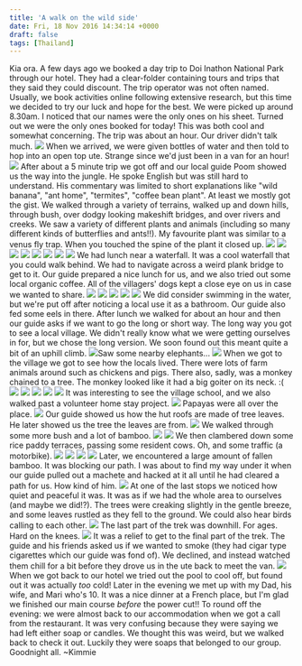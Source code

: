 ```yaml
---
title: 'A walk on the wild side'
date: Fri, 18 Nov 2016 14:34:14 +0000
draft: false
tags: [Thailand]
---
```


Kia ora. A few days ago we booked a day trip to Doi Inathon National Park through our hotel. They had a clear-folder containing tours and trips that they said they could discount. The trip operator was not often named. Usually, we book activities online following extensive research, but this time we decided to try our luck and hope for the best. We were picked up around 8.30am. I noticed that our names were the only ones on his sheet. Turned out we were the only ones booked for today! This was both cool and somewhat concerning. The trip was about an hour. Our driver didn't talk much. [![](http://jovialdragon.files.wordpress.com/2016/11/wp-image-376147849jpg.jpg)](http://jovialdragon.files.wordpress.com/2016/11/wp-image-376147849jpg.jpg) When we arrived, we were given bottles of water and then told to hop into an open top ute. Strange since we'd just been in a van for an hour! [![](http://jovialdragon.files.wordpress.com/2016/11/wp-image-837712579jpg.jpg)](http://jovialdragon.files.wordpress.com/2016/11/wp-image-837712579jpg.jpg) After about a 5 minute trip we got off and our local guide Poom showed us the way into the jungle. He spoke English but was still hard to understand. His commentary was limited to short explanations like "wild banana", "ant home", "termites", "coffee bean plant". At least we mostly got the gist. We walked through a variety of terrains, walked up and down hills, through bush, over dodgy looking makeshift bridges, and over rivers and creeks. We saw a variety of different plants and animals (including so many different kinds of butterflies and ants!!). My favourite plant was similar to a venus fly trap. When you touched the spine of the plant it closed up. [![](http://jovialdragon.files.wordpress.com/2016/11/wp-image-130171703jpg.jpg)](http://jovialdragon.files.wordpress.com/2016/11/wp-image-130171703jpg.jpg) [![](http://jovialdragon.files.wordpress.com/2016/11/wp-image-1784823556jpg.jpg)](http://jovialdragon.files.wordpress.com/2016/11/wp-image-1784823556jpg.jpg) [![](http://jovialdragon.files.wordpress.com/2016/11/wp-image-2003930783jpg.jpg)](http://jovialdragon.files.wordpress.com/2016/11/wp-image-2003930783jpg.jpg) [![](http://jovialdragon.files.wordpress.com/2016/11/wp-image-935783243jpg.jpg)](http://jovialdragon.files.wordpress.com/2016/11/wp-image-935783243jpg.jpg) [![](http://jovialdragon.files.wordpress.com/2016/11/wp-image-71454973jpg.jpg)](http://jovialdragon.files.wordpress.com/2016/11/wp-image-71454973jpg.jpg) [![](http://jovialdragon.files.wordpress.com/2016/11/wp-image-368132159jpg.jpg)](http://jovialdragon.files.wordpress.com/2016/11/wp-image-368132159jpg.jpg) [![](http://jovialdragon.files.wordpress.com/2016/11/wp-image-1498333679jpg.jpg)](http://jovialdragon.files.wordpress.com/2016/11/wp-image-1498333679jpg.jpg) [![](http://jovialdragon.files.wordpress.com/2016/11/wp-image-1876722912jpg.jpg)](http://jovialdragon.files.wordpress.com/2016/11/wp-image-1876722912jpg.jpg) We had lunch near a waterfall. It was a cool waterfall that you could walk behind. We had to navigate across a weird plank bridge to get to it. Our guide prepared a nice lunch for us, and we also tried out some local organic coffee. All of the villagers' dogs kept a close eye on us in case we wanted to share. [![](http://jovialdragon.files.wordpress.com/2016/11/wp-image-892459806jpg.jpg)](http://jovialdragon.files.wordpress.com/2016/11/wp-image-892459806jpg.jpg) [![](http://jovialdragon.files.wordpress.com/2016/11/wp-image-364982997jpg.jpg)](http://jovialdragon.files.wordpress.com/2016/11/wp-image-364982997jpg.jpg) [![](http://jovialdragon.files.wordpress.com/2016/11/wp-image-1754950557jpg.jpg)](http://jovialdragon.files.wordpress.com/2016/11/wp-image-1754950557jpg.jpg) [![](http://jovialdragon.files.wordpress.com/2016/11/wp-image-457976565jpg.jpg)](http://jovialdragon.files.wordpress.com/2016/11/wp-image-457976565jpg.jpg) [![](http://jovialdragon.files.wordpress.com/2016/11/wp-image-1115688903jpg.jpg)](http://jovialdragon.files.wordpress.com/2016/11/wp-image-1115688903jpg.jpg) We did consider swimming in the water, but we're put off after noticing a local use it as a bathroom. Our guide also fed some eels in there. After lunch we walked for about an hour and then our guide asks if we want to go the long or short way. The long way you got to see a local village. We didn't really know what we were getting ourselves in for, but we chose the long version. We soon found out this meant quite a bit of an uphill climb. [![](http://jovialdragon.files.wordpress.com/2016/11/wp-image-2008330895jpg.jpg)](http://jovialdragon.files.wordpress.com/2016/11/wp-image-2008330895jpg.jpg)Saw some nearby elephants... [![](http://jovialdragon.files.wordpress.com/2016/11/wp-image-82984276jpg.jpg)](http://jovialdragon.files.wordpress.com/2016/11/wp-image-82984276jpg.jpg) When we got to the village we got to see how the locals lived. There were lots of farm animals around such as chickens and pigs. There also, sadly, was a monkey chained to a tree. The monkey looked like it had a big goiter on its neck. :( [![](http://jovialdragon.files.wordpress.com/2016/11/wp-image-1755789017jpg.jpg)](http://jovialdragon.files.wordpress.com/2016/11/wp-image-1755789017jpg.jpg) [![](http://jovialdragon.files.wordpress.com/2016/11/wp-image-643802766jpg.jpg)](http://jovialdragon.files.wordpress.com/2016/11/wp-image-643802766jpg.jpg) [![](http://jovialdragon.files.wordpress.com/2016/11/wp-image-409959627jpg.jpg)](http://jovialdragon.files.wordpress.com/2016/11/wp-image-409959627jpg.jpg) [![](http://jovialdragon.files.wordpress.com/2016/11/wp-image-490969510jpg.jpg)](http://jovialdragon.files.wordpress.com/2016/11/wp-image-490969510jpg.jpg) [![](http://jovialdragon.files.wordpress.com/2016/11/wp-image-1394394449jpg.jpg)](http://jovialdragon.files.wordpress.com/2016/11/wp-image-1394394449jpg.jpg) It was interesting to see the village school, and we also walked past a volunteer home stay project. [![](http://jovialdragon.files.wordpress.com/2016/11/wp-image-1593413531jpg.jpg)](http://jovialdragon.files.wordpress.com/2016/11/wp-image-1593413531jpg.jpg) Papayas were all over the place. [![](http://jovialdragon.files.wordpress.com/2016/11/wp-image-177908938jpg.jpg)](http://jovialdragon.files.wordpress.com/2016/11/wp-image-177908938jpg.jpg) Our guide showed us how the hut roofs are made of tree leaves. He later showed us the tree the leaves are from. [![](http://jovialdragon.files.wordpress.com/2016/11/wp-image-522218748jpg.jpg)](http://jovialdragon.files.wordpress.com/2016/11/wp-image-522218748jpg.jpg) We walked through some more bush and a lot of bamboo. [![](http://jovialdragon.files.wordpress.com/2016/11/wp-image-1641412996jpg.jpg)](http://jovialdragon.files.wordpress.com/2016/11/wp-image-1641412996jpg.jpg) [![](http://jovialdragon.files.wordpress.com/2016/11/wp-image-1217877060jpg.jpg)](http://jovialdragon.files.wordpress.com/2016/11/wp-image-1217877060jpg.jpg) We then clambered down some rice paddy terraces, passing some resident cows. Oh, and some traffic (a motorbike). [![](http://jovialdragon.files.wordpress.com/2016/11/wp-image-1863228988jpg.jpg)](http://jovialdragon.files.wordpress.com/2016/11/wp-image-1863228988jpg.jpg) [![](http://jovialdragon.files.wordpress.com/2016/11/wp-image-800949186jpg.jpg)](http://jovialdragon.files.wordpress.com/2016/11/wp-image-800949186jpg.jpg) [![](http://jovialdragon.files.wordpress.com/2016/11/wp-image-80279040jpg.jpg)](http://jovialdragon.files.wordpress.com/2016/11/wp-image-80279040jpg.jpg) [![](http://jovialdragon.files.wordpress.com/2016/11/wp-image-875696345jpg.jpg)](http://jovialdragon.files.wordpress.com/2016/11/wp-image-875696345jpg.jpg) Later, we encountered a large amount of fallen bamboo. It was blocking our path. I was about to find my way under it when our guide pulled out a machete and hacked at it all until he had cleared a path for us. How kind of him. [![](http://jovialdragon.files.wordpress.com/2016/11/wp-image-209677437jpg.jpg)](http://jovialdragon.files.wordpress.com/2016/11/wp-image-209677437jpg.jpg) At one of the last stops we noticed how quiet and peaceful it was. It was as if we had the whole area to ourselves (and maybe we did!?). The trees were creaking slightly in the gentle breeze, and some leaves rustled as they fell to the ground. We could also hear birds calling to each other. [![](http://jovialdragon.files.wordpress.com/2016/11/wp-image-247346547jpg.jpg)](http://jovialdragon.files.wordpress.com/2016/11/wp-image-247346547jpg.jpg) The last part of the trek was downhill. For ages. Hard on the knees. [![](http://jovialdragon.files.wordpress.com/2016/11/wp-image-351034896jpg.jpg)](http://jovialdragon.files.wordpress.com/2016/11/wp-image-351034896jpg.jpg) It was a relief to get to the final part of the trek. The guide and his friends asked us if we wanted to smoke (they had cigar type cigarettes which our guide was fond of). We declined, and instead watched them chill for a bit before they drove us in the ute back to meet the van. [![](http://jovialdragon.files.wordpress.com/2016/11/wp-image-1705807519jpg.jpg)](http://jovialdragon.files.wordpress.com/2016/11/wp-image-1705807519jpg.jpg) When we got back to our hotel we tried out the pool to cool off, but found out it was actually _too_ cold! Later in the evening we met up with my Dad, his wife, and Mari who's 10. It was a nice dinner at a French place, but I'm glad we finished our main course _before_ the power cut!! To round off the evening: we were almost back to our accommodation when we got a call from the restaurant. It was very confusing because they were saying we had left either soap or candles. We thought this was weird, but we walked back to check it out. Luckily they were soaps that belonged to our group. Goodnight all. ~Kimmie